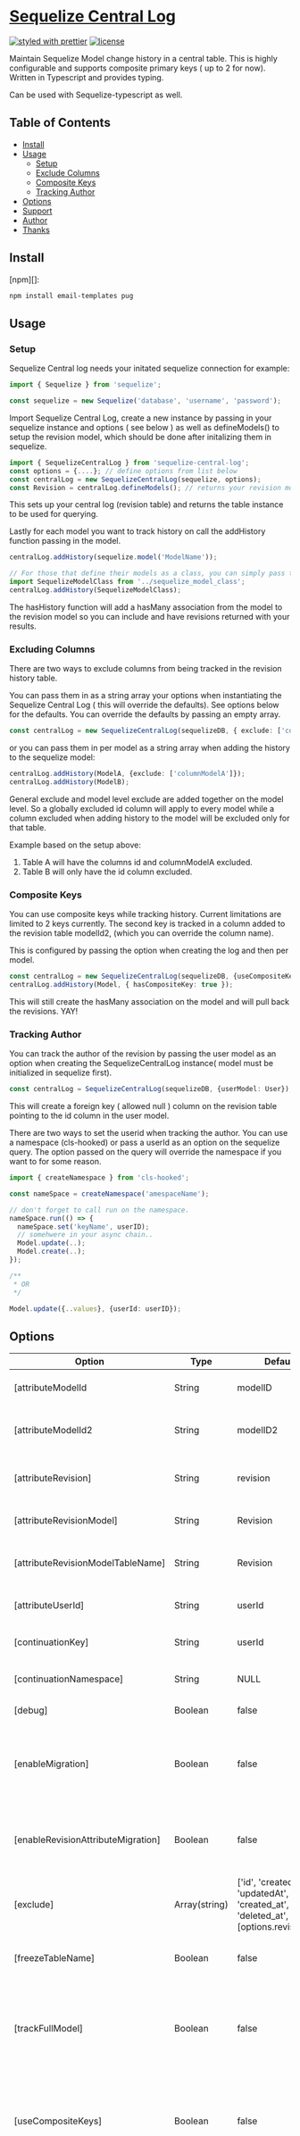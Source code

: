 # [**Sequelize Central Log**](https://github.com/forwardemail/email-templates)

[![styled with prettier](https://img.shields.io/badge/styled_with-prettier-ff69b4.svg)](https://github.com/prettier/prettier)
[![license](https://img.shields.io/github/license/forwardemail/email-templates.svg)](LICENSE)

Maintain Sequelize Model change history in a central table. This is highly configurable and supports
composite primary keys ( up to 2 for now). Written in Typescript and provides typing. 

Can be used with Sequelize-typescript as well.

## Table of Contents
* [Install](#install)
* [Usage](#usage)
  * [Setup](#setup)
  * [Exclude Columns](#excluding-columns)
  * [Composite Keys](#composite-keys)
  * [Tracking Author](#tracking-author)
* [Options](#options)
* [Support](#support)
* [Author](#author)
* [Thanks](#thanks)

## Install

[npm][]:

```sh
npm install email-templates pug
```


## Usage

### Setup

Sequelize Central log needs your initated sequelize connection for example:

```typescript
import { Sequelize } from 'sequelize';

const sequelize = new Sequelize('database', 'username', 'password');
```

Import Sequelize Central Log, create a new instance by passing in your sequelize instance and options ( see below ) as
well as defineModels() to setup the revision model, which should be done after initalizing them in sequelize.

```typescript
import { SequelizeCentralLog } from 'sequelize-central-log';
const options = {....}; // define options from list below
const centralLog = new SequelizeCentralLog(sequelize, options);
const Revision = centralLog.defineModels(); // returns your revision model instance for querying
```
This sets up your central log (revision table) and returns the table instance to be used for querying.

Lastly for each model you want to track history on call the addHistory function passing in the model.
```typescript
centralLog.addHistory(sequelize.model('ModelName'));

// For those that define their models as a class, you can simply pass that class in.
import SequelizeModelClass from '../sequelize_model_class';
centralLog.addHistory(SequelizeModelClass);
```
The hasHistory function will add a hasMany association from the model to the revision model so you can include and have 
revisions returned with your results.


### Excluding Columns
There are two ways to exclude columns from being tracked in the revision history table. 

You can pass them in as a string array your options when instantiating the Sequelize Central Log ( this will override the defaults).
See options below for the defaults. You can override the defaults by passing an empty array.
```typescript
const centralLog = new SequelizeCentralLog(sequelizeDB, { exclude: ['column1', 'column2']});

```
or you can pass them in per model as a string array when adding the history to the sequelize model:
```typescript
centralLog.addHistory(ModelA, {exclude: ['columnModelA']});
centralLog.addHistory(ModelB);
```
General exclude and model level exclude are added together on the model level. So a globally excluded id column will apply to every 
model while a column excluded when adding history to the model will be excluded only for that table.

  Example based on the setup above:
  1. Table A will have the columns id and columnModelA excluded.
  2. Table B will only have the id column excluded.

### Composite Keys
You can use composite keys while tracking history. Current limitations are limited to 2 keys currently. 
The second key is tracked in a column added to the revision table modelId2, (which you can override the column name).

This is configured by passing the option when creating the log and then per model.
```typescript
const centralLog = new SequelizeCentralLog(sequelizeDB, {useCompositeKeys: true});
centralLog.addHistory(Model, { hasCompositeKey: true });
```

This will still create the hasMany association on the model and will pull back the revisions. YAY!

### Tracking Author

You can track the author of the revision by passing the user model as an option when creating the SequelizeCentralLog
instance( model must be initialized in sequelize first).

```typescript
const centralLog = SequelizeCentralLog(sequelizeDB, {userModel: User});
```

This will create a foreign key ( allowed null ) column on the revision table pointing to the id column in the user model.

There are two ways to set the userid when tracking the author. You can use a namespace (cls-hooked) or pass a userId as an option on the
sequelize query. The option passed on the query will override the namespace if you want to for some reason.

```typescript
import { createNamespace } from 'cls-hooked';

const nameSpace = createNamespace('amespaceName');

// don't forget to call run on the namespace.
nameSpace.run(() => {
  nameSpace.set('keyName', userID);
  // somehwere in your async chain..
  Model.update(..);
  Model.create(..);
});

/**
 * OR
 */

Model.update({..values}, {userId: userID});

```


## Options
| Option                                | Type          | Default Value                                                                                                         | Description                                                                                                                                                                                                            |
| ---------------------------           | ------------- | --------------------------------------------------------------------------------------------------------------------  | -----------------------------------------------------------------------------------------------------------------------|
| [attributeModelId                     | String        | modelID                                                                                                               | column name for primary key of model tracked.                                                                          |
| [attributeModelId2                    | String        | modelID2                                                                                                              | column name for the 2nd primary key for a composite key.                                                               |
| [attributeRevision]                   | String        | revision                                                                                                              | column name added to model being tracked with hasHistory()                                                             |
| [attributeRevisionModel]              | String        | Revision                                                                                                              | revision table sequelize model name                                                                                    |
| [attributeRevisionModelTableName]     | String        | Revision                                                                                                              | revision table name in database, if different.                                                                         |
| [attributeUserId]                     | String        | userId                                                                                                                | column name on revision table for the user id.                                                                         |
| [continuationKey]                     | String        | userId                                                                                                                | continuation key to set / get when tracking author.                                                                    |
| [continuationNamespace]               | String        | NULL                                                                                                                  | continuation namespace name.                                                                                           |
| [debug]                               | Boolean       | false                                                                                                                 | Enables console logging.                                                                                               |
| [enableMigration]                     | Boolean       | false                                                                                                                 | Enables Database sync of only the revision model so the table will be created in database.                             |
| [enableRevisionAttributeMigration]    | Boolean       | false                                                                                                                 | Enables addHistory to add the revision column on the model in the database.                                            |
| [exclude]                             | Array(string) | ['id', 'createdAt', 'updatedAt', 'deletedAt', 'created_at', 'updated_at', 'deleted_at', [options.revisionAttribute]]  | Array of global attributes to exclude from the revision log.                                                           |
| [freezeTableName]                     | Boolean       | false                                                                                                                 | Adds revision model level option of freeze table name.                                                                 |
| [trackFullModel]                      | Boolean       | false                                                                                                                 | Adds another column (current) to the table and tracks the full non excluded current values ( not just what changed ).  |
| [useCompositeKeys]                    | Boolean       | false                                                                                                                 | Denotes that composite keys are used in your models and adds the attributeModelId2 column to the revision table.       |
| [underscored]                         | Boolean       | false                                                                                                                 | Adds revision model level option of underscored column names ( created_at ).                                           |
| [userModel]                           | Model Object  | NULL                                                                                                                  | Sequelize Model instance for the user.                                                                                 |


## Support
Please use GitHub's [Issue Tracker](https://github.com/blankstar85/sequelize-central-log/issues)

## Author

© Jacob Copeland

Distributed under the MIT license. See [LICENSE](https://github.com/blankstar85/sequelize-central-log/blob/master/LICENSE) for more information.


## Thanks
This project was inspired by:
* [Sequelize Paper Trail](https://github.com/nielsgl/sequelize-paper-trail)
